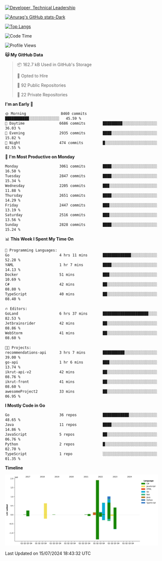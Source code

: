 <div>
  <a href="https://www.linkedin.com/in/arielpineiro/" target="_blank" rel="nofollow noopener noreferrer">
    <img src="https://img.shields.io/badge/-LinkedIn-%230077B5?style=for-the-badge&logo=linkedin&logoColor=white" alt="Developer, Technical Leadership" title="Ariel Piñeiro">
  </a>
</div>

[![Anurag's GitHub stats-Dark](https://github-readme-stats.vercel.app/api?username=arielsrv&show_icons=true&theme=dark#gh-dark-mode-only)](https://github.com/anuraghazra/github-readme-stats#gh-dark-mode-only)

[![Top Langs](https://github-readme-stats.vercel.app/api/top-langs/?username=arielsrv&layout=compact&langs_count=10&theme=dark#gh-dark-mode-only)](https://github.com/anuraghazra/github-readme-stats&theme=dark#gh-dark-mode-only)

<!--START_SECTION:waka-->
![Code Time](http://img.shields.io/badge/Code%20Time-1%2C016%20hrs%2043%20mins-blue)

![Profile Views](http://img.shields.io/badge/Profile%20Views-1-blue)

**🐱 My GitHub Data** 

> 📦 162.7 kB Used in GitHub's Storage 
 > 
> 💼 Opted to Hire
 > 
> 📜 92 Public Repositories 
 > 
> 🔑 22 Private Repositories 
 > 
**I'm an Early 🐤** 

```text
🌞 Morning                8460 commits        ███████████░░░░░░░░░░░░░░   45.59 % 
🌆 Daytime                6686 commits        █████████░░░░░░░░░░░░░░░░   36.03 % 
🌃 Evening                2935 commits        ████░░░░░░░░░░░░░░░░░░░░░   15.82 % 
🌙 Night                  474 commits         █░░░░░░░░░░░░░░░░░░░░░░░░   02.55 % 
```
📅 **I'm Most Productive on Monday** 

```text
Monday                   3061 commits        ████░░░░░░░░░░░░░░░░░░░░░   16.50 % 
Tuesday                  2847 commits        ████░░░░░░░░░░░░░░░░░░░░░   15.34 % 
Wednesday                2205 commits        ███░░░░░░░░░░░░░░░░░░░░░░   11.88 % 
Thursday                 2651 commits        ████░░░░░░░░░░░░░░░░░░░░░   14.29 % 
Friday                   2447 commits        ███░░░░░░░░░░░░░░░░░░░░░░   13.19 % 
Saturday                 2516 commits        ███░░░░░░░░░░░░░░░░░░░░░░   13.56 % 
Sunday                   2828 commits        ████░░░░░░░░░░░░░░░░░░░░░   15.24 % 
```


📊 **This Week I Spent My Time On** 

```text
💬 Programming Languages: 
Go                       4 hrs 11 mins       █████████████░░░░░░░░░░░░   52.28 % 
YAML                     1 hr 7 mins         ████░░░░░░░░░░░░░░░░░░░░░   14.13 % 
Docker                   51 mins             ███░░░░░░░░░░░░░░░░░░░░░░   10.69 % 
C#                       42 mins             ██░░░░░░░░░░░░░░░░░░░░░░░   08.80 % 
TypeScript               40 mins             ██░░░░░░░░░░░░░░░░░░░░░░░   08.40 % 

🔥 Editors: 
GoLand                   6 hrs 37 mins       █████████████████████░░░░   82.53 % 
Jetbrainsrider           42 mins             ██░░░░░░░░░░░░░░░░░░░░░░░   08.86 % 
WebStorm                 41 mins             ██░░░░░░░░░░░░░░░░░░░░░░░   08.60 % 

🐱‍💻 Projects: 
recommendations-api      3 hrs 7 mins        ██████████░░░░░░░░░░░░░░░   39.00 % 
go-api                   1 hr 6 mins         ███░░░░░░░░░░░░░░░░░░░░░░   13.74 % 
ikrut-api-v2             42 mins             ██░░░░░░░░░░░░░░░░░░░░░░░   08.76 % 
ikrut-front              41 mins             ██░░░░░░░░░░░░░░░░░░░░░░░   08.60 % 
awesomeProject2          33 mins             ██░░░░░░░░░░░░░░░░░░░░░░░   06.95 % 
```

**I Mostly Code in Go** 

```text
Go                       36 repos            ████████████░░░░░░░░░░░░░   48.65 % 
Java                     11 repos            ████░░░░░░░░░░░░░░░░░░░░░   14.86 % 
JavaScript               5 repos             ██░░░░░░░░░░░░░░░░░░░░░░░   06.76 % 
Python                   2 repos             █░░░░░░░░░░░░░░░░░░░░░░░░   02.70 % 
TypeScript               1 repo              ░░░░░░░░░░░░░░░░░░░░░░░░░   01.35 % 
```



**Timeline**

![Lines of Code chart](https://raw.githubusercontent.com/arielsrv/arielsrv/main/assets/bar_graph.png)


 Last Updated on 15/07/2024 18:43:32 UTC
<!--END_SECTION:waka-->
